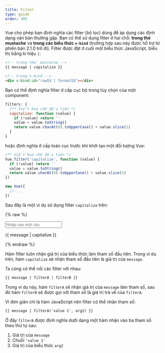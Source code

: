 ```yaml
---
title: Filter
type: guide
order: 305
---
```


Vue cho phép bạn định nghĩa các filter (bộ lọc) dùng để áp dụng các định dạng văn bản thường gặp. Bạn có thể sử dụng filter ở hai chỗ: **trong thẻ mustache** và **trong các biểu thức `v-bind`** (trường hợp sau này được hỗ trợ từ phiên bản 2.1.0 trở đi). Filter được đặt ở cuối một biểu thức JavaScript, biểu thị bằng kí hiệu `|`:

``` html
<!-- trong thẻ mustache -->
{{ message | capitalize }}

<!-- trong v-bind -->
<div v-bind:id="rawId | formatId"></div>
```

Bạn có thể định nghĩa filter ở cấp cục bộ trong tùy chọn của một component:

``` js
filters: {
  /** Viết hoa chữ đầu tiên */
  capitalize: function (value) {
    if (!value) return ''
    value = value.toString()
    return value.charAt(0).toUpperCase() + value.slice(1)
  }
}
```

hoặc định nghĩa ở cấp toàn cục trước khi khởi tạo một đối tượng Vue:

``` js
/** Viết hoa chữ đầu tiên */
Vue.filter('capitalize', function (value) {
  if (!value) return ''
  value = value.toString()
  return value.charAt(0).toUpperCase() + value.slice(1)
})

new Vue({
  // ...
})
```

Sau đây là một ví dụ sử dụng filter `capitalize` trên:

{% raw %}
<div id="example_1" class="demo">
  <input type="text" v-model="message" placeholder="Nhập vào một câu">
  <p>{{ message | capitalize }}</p>
</div>
<script>
  new Vue({
    el: '#example_1',
    data: function () {
      return {
        message: 'đầu câu thì viết hoa'
      }
    },
    filters: {
      capitalize: function (value) {
        if (!value) return ''
        value = value.toString()
        return value.charAt(0).toUpperCase() + value.slice(1)
      }
    }
  })
</script>
{% endraw %}

Hàm filter luôn nhận giá trị của biểu thức làm tham số đầu tiên. Trong ví dụ trên, hàm `capitalize` sẽ nhận tham số đầu tiên là giá trị của `message`.

Ta cũng có thể nối các filter với nhau:

``` html
{{ message | filterA | filterB }}
```

Trong ví dụ này, hàm `filterA` sẽ nhận giá trị của `message` làm tham số, sau đó hàm `filterB` sẽ được gọi với tham số là giá trị trả về của `filterA`.

Vì đơn giản chỉ là hàm JavaScript nên filter có thể nhận tham số:

``` html
{{ message | filterA('value 1', arg2) }}
```

Ở đây `filterA` được định nghĩa dưới dạng một hàm nhận vào ba tham số theo thứ tự sau:

1. Giá trị của `message`
2. Chuỗi `'value 1'`
3. Giá trị của biểu thức `arg2`
